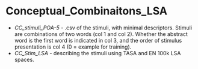 # Conceptual_Combinaitons_LSA

- *CC_stimuli_POA-5* - .csv of the stimuli, with minimal descriptors. Stimuli are combinations of two words (col 1 and col 2). Whether the abstract word is the first word is indicated in col 3, and the order of stimulus presentation is col 4 (0 = example for training).  
- *CC_Stim_LSA* - describing the stimuli using TASA and EN 100k LSA spaces.

